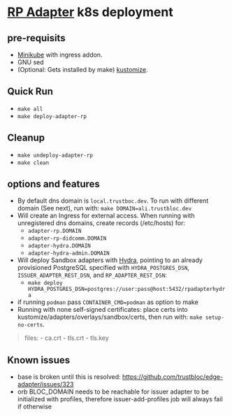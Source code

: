 # [RP Adapter](https://github.com/trustbloc/edge-adapter) k8s deployment #


## pre-requisits
* [Minikube](https://minikube.sigs.k8s.io/docs/start/) with ingress addon.
* GNU sed
* (Optional: Gets installed by make) [kustomize](https://kubectl.docs.kubernetes.io/installation/kustomize/).

## Quick Run
* `make all`
* `make deploy-adapter-rp`

## Cleanup
* `make undeploy-adapter-rp`
* `make clean`

## options and features
* By default dns domain is `local.trustboc.dev`. To run with different domain (See next), run with: `make DOMAIN=ali.trustbloc.dev`
* Will create an Ingress for external access. When running with unregistered dns domains, create records (/etc/hosts) for:
	- `adapter-rp.DOMAIN`
	- `adapter-rp-didcomm.DOMAIN`
	- `adapter-hydra.DOMAIN`
	- `adapter-hydra-admin.DOMAIN`
* Will deploy Sandbox adapters with [Hydra](https://github.com/ory/hydra), pointing to an already provisioned PostgreSQL specified with `HYDRA_POSTGRES_DSN`, `ISSUER_ADAPTER_REST_DSN`, and `RP_ADAPTER_REST_DSN`:
	- `make deploy HYDRA_POSTGRES_DSN=postgres://user:pass@host:5432/rpadapterhydra`
* if running `podman` pass `CONTAINER_CMD=podman` as option to make
* Running with none self-signed certificates: place certs into kustomize/adapters/overlays/sandbox/certs, then run with: `make setup-no-certs`.
>files:
	- ca.crt
	- tls.crt
	- tls.key
## Known issues
* base is broken until this is resolved: https://github.com/trustbloc/edge-adapter/issues/323
* orb BLOC_DOMAIN needs to be reachable for issuer adapter to be initialized with profiles, therefore issuer-add-profiles job will always fail if otherwise
